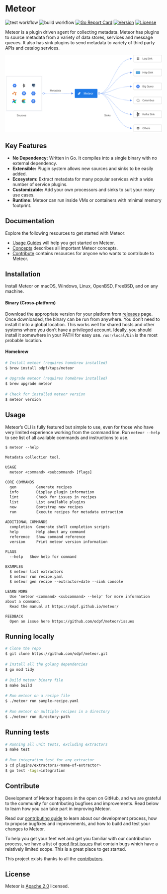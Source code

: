 # Meteor

![test workflow](https://github.com/odpf/meteor/actions/workflows/test.yml/badge.svg)
![build workflow](https://github.com/odpf/meteor/actions/workflows/build.yml/badge.svg)
[![Go Report Card](https://goreportcard.com/badge/github.com/odpf/meteor)](https://goreportcard.com/report/github.com/odpf/meteor)
[![Version](https://img.shields.io/github/v/release/odpf/meteor?logo=semantic-release)](Version)
[![License](https://img.shields.io/badge/License-Apache%202.0-blue.svg?logo=apache)](LICENSE)

Meteor is a plugin driven agent for collecting metadata. Meteor has plugins to source metadata from a variety of data stores, services and message queues.
It also has sink plugins to send metadata to variety of third party APIs and catalog services.

<p align="center"><img src="./docs/static/assets/overview.svg" /></p>

## Key Features

- **No Dependency:** Written in Go. It compiles into a single binary with no external dependency.
- **Extensible:** Plugin system allows new sources and sinks to be easily added.
- **Ecosystem:** Extract metadata for many popular services with a wide number of service plugins.
- **Customizable:** Add your own processors and sinks to suit your many use cases.
- **Runtime:** Meteor can run inside VMs or containers with minimal memory footprint.

## Documentation

Explore the following resources to get started with Meteor:

- [Usage Guides](https://odpf.github.io/meteor/docs/guides/introduction) will help you get started on Meteor.
- [Concepts](https://odpf.github.io/meteor/docs/concepts/overview) describes all important Meteor concepts.
- [Contribute](https://odpf.github.io/meteor/docs/contribute/guide) contains resources for anyone who wants to contribute to Meteor.

## Installation

Install Meteor on macOS, Windows, Linux, OpenBSD, FreeBSD, and on any machine.

#### Binary (Cross-platform)

Download the appropriate version for your platform from [releases](https://github.com/odpf/meteor/releases) page. Once downloaded, the binary can be run from anywhere.
You don’t need to install it into a global location. This works well for shared hosts and other systems where you don’t have a privileged account.
Ideally, you should install it somewhere in your PATH for easy use. `/usr/local/bin` is the most probable location.

#### Homebrew

```sh
# Install meteor (requires homebrew installed)
$ brew install odpf/taps/meteor

# Upgrade meteor (requires homebrew installed)
$ brew upgrade meteor

# Check for installed meteor version
$ meteor version
```

## Usage

Meteor’s CLI is fully featured but simple to use, even for those who have very limited experience working from the command line. Run `meteor --help` to see list of all available commands and instructions to use.

```
$ meteor --help

Metadata collection tool.

USAGE
  meteor <command> <subcommand> [flags]

CORE COMMANDS
  gen         Generate recipes
  info        Display plugin information
  lint        Check for issues in recipes
  list        List available plugins
  new         Bootstrap new recipes
  run         Execute recipes for metadata extraction

ADDITIONAL COMMANDS
  completion  Generate shell completion scripts
  help        Help about any command
  reference   Show command reference
  version     Print meteor version information

FLAGS
  --help   Show help for command

EXAMPLES
  $ meteor list extractors
  $ meteor run recipe.yaml
  $ meteor gen recipe --extractor=date --sink console

LEARN MORE
  Use 'meteor <command> <subcommand> --help' for more information about a command.
  Read the manual at https://odpf.github.io/meteor/

FEEDBACK
  Open an issue here https://github.com/odpf/meteor/issues
```

## Running locally

```sh
# Clone the repo
$ git clone https://github.com/odpf/meteor.git

# Install all the golang dependencies
$ go mod tidy

# Build meteor binary file
$ make build

# Run meteor on a recipe file
$ ./meteor run sample-recipe.yaml

# Run meteor on multiple recipes in a directory
$ ./meteor run directory-path
```

## Running tests

```sh
# Running all unit tests, excluding extractors
$ make test

# Run integration test for any extractor
$ cd plugins/extractors/<name-of-extractor>
$ go test -tags=integration
```

## Contribute

Development of Meteor happens in the open on GitHub, and we are grateful to the community for contributing bugfixes and improvements. Read below to learn how you can take part in improving Meteor.

Read our [contributing guide](https://odpf.github.io/meteor/docs/contribute/contributing) to learn about our development process, how to propose bugfixes and improvements, and how to build and test your changes to Meteor.

To help you get your feet wet and get you familiar with our contribution process, we have a list of [good first issues](https://github.com/odpf/meteor/labels/good%20first%20issue) that contain bugs which have a relatively limited scope. This is a great place to get started.

This project exists thanks to all the [contributors](https://github.com/odpf/meteor/graphs/contributors).

## License

Meteor is [Apache 2.0](LICENSE) licensed.
